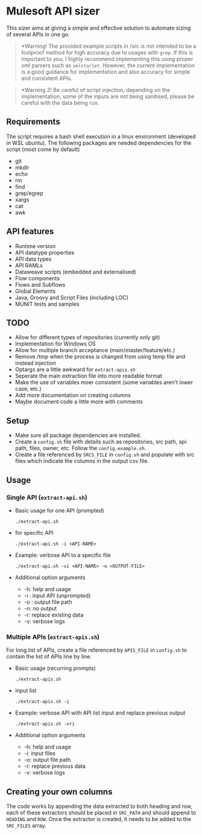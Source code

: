 # Mulesoft API sizer

This sizer aims at giving a simple and effective solution to automate sizing of several APIs in one go.

> \*Warning! The provided example scripts in /src is not intended to be a foolproof method for high accuracy due to usages with `grep`. If this is important to you, I highly recommend implementing this using proper xml parsers such as `xmlstarlet`. However, the current implementation is a good guidance for implementation and also accuracy for simple and consistent APIs.

> \*Warning 2! Be careful of script injection, depending on the implementation, some of the inputs are not being sanitised, please be careful with the data being run.

## Requirements

The script requires a bash shell execution in a linux environment (developed in WSL ubuntu). The following packages are needed dependencies for the script (most come by default)

- git
- mkdir
- echo
- rm
- find
- grep/egrep
- xargs
- cat
- awk

## API features

- Runtime version
- API datatype properties
- API data types
- API RAMLs
- Dataweave scripts (embedded and externalised)
- Flow components
- Flows and Subflows
- Global Elements
- Java, Groovy and Script Files (including LOC)
- MUNIT tests and samples

## TODO

- Allow for different types of repositories (currently only git)
- Implementation for Windows OS
- Allow for multiple branch acceptance (main/master/feature/etc.)
- Remove /tmp when the process is changed from using temp file and instead injection
- Optargs are a little awkward for `extract-apis.sh`
- Seperate the main extraction file into more readable format
- Make the use of variables moer consistent (some variables aren't lower case, etc.)
- Add more documentation on creating columns
- Maybe document code a little more with comments

## Setup

- Make sure all package dependencies are installed.
- Create a `config.sh` file with details such as repositories, src path, api path, files, owner, etc. Follow the `config.example.sh`.
- Create a file referenced by `SRCS_FILE` in `config.sh` and populate with src files which indicate the columns in the output csv file.

## Usage

### Single API (`extract-api.sh`)

- Basic usage for one API (prompted)

      ./extract-api.sh

- for specific API

      ./extract-api.sh -i <API-NAME>

- Example: verbose API to a specific file

      ./extract-api.sh -vi <API-NAME> -o <OUTPUT-FILE>

- Additional option arguments

  - -h: help and usage
  - -i <API-NAME>: input API (unprompted)
  - -o <OUTPUT-FILE>: output file path
  - -n: no output
  - -r: replace existing data
  - -v: verbose logs

### Multiple APIs (`extract-apis.sh`)

For long list of APIs, create a file referenced by `APIS_FILE` in `config.sh` to contain the list of APIs line by line.

- Basic usage (recurring prompts)

      ./extract-apis.sh

- Input list

      ./extract-apis.sh -i

- Example: verbose API with API list input and replace previous output

      ./extract-apis.sh -vri

- Additional option arguments

  - -h: help and usage
  - -i: input files
  - -o: output file path
  - -r: replace previous data
  - -v: verbose logs

## Creating your own columns

The code works by appending the data extracted to both heading and row, each of these extractors should be placed in `SRC_PATH` and should append to `HEADING` and `ROW`. Once the extractor is created, it needs to be added to the `SRC_FILES` array.
